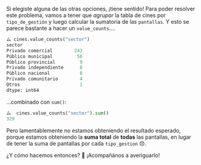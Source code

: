Si elegiste alguna de las otras opciones, ¡tiene sentido! Para poder resolver este problema, vamos a tener que _agrupar_ la tabla de cines por `tipo_de_gestión` y luego calcular la sumatoria de las `pantallas`. Y esto se parece bastante a hacer un `value_counts`....
 
```python
ム cines.value_counts("sector")
sector
Privado comercial        243
Público municipal         56
Público provincial         9
Privado independiente      8
Público nacional           8
Privado comunitario        4
Otros                      1
dtype: int64
```
 
...combinado con `sum()`:

```python 
ム  cines.value_counts("sector").sum()
329
 ```

Pero lamentablemente no estamos obteniendo el resultado esperado, porque estamos obteniendo la **suma total** de **todas** las pantallas, en lugar de tener la suma de pantallas por cada `tipo_gestion` :disappointed:.
 
¿Y cómo hacemos entonces? :thinking: ¡Acompañános a averiguarlo!
